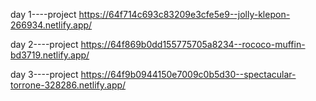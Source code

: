 day 1----project
https://64f714c693c83209e3cfe5e9--jolly-klepon-266934.netlify.app/

day 2----project
https://64f869b0dd155775705a8234--rococo-muffin-bd3719.netlify.app/

day 3----project
https://64f9b0944150e7009c0b5d30--spectacular-torrone-328286.netlify.app/
